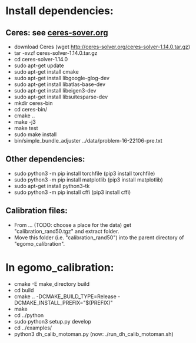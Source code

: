 Install dependencies:
=====================

Ceres: see [ceres-sover.org](http://ceres-solver.org/installation.html)
------
* download Ceres (wget http://ceres-solver.org/ceres-solver-1.14.0.tar.gz)
* tar -xvzf ceres-solver-1.14.0.tar.gz
* cd ceres-solver-1.14.0
* sudo apt-get update
* sudo apt-get install cmake
* sudo apt-get install libgoogle-glog-dev
* sudo apt-get install libatlas-base-dev
* sudo apt-get install libeigen3-dev
* sudo apt-get install libsuitesparse-dev
* mkdir ceres-bin
* cd ceres-bin/
* cmake ..
* make -j3
* make test
* sudo make install
* bin/simple_bundle_adjuster ../data/problem-16-22106-pre.txt

Other dependencies:
-------------------
* sudo python3 -m pip install torchfile   (pip3 install torchfile)
* sudo python3 -m pip install matplotlib  (pip3 install matplotlib)
* sudo apt-get install python3-tk
* sudo python3 -m pip install cffi        (pip3 install cffi)

Calibration files:
------------------
* From ... (TODO: choose a place for the data)
get "calibration_rand50.tgz" and extract folder.
* Move this folder (i.e. "calibration_rand50") into the parent directory of "egomo_calibration".

In egomo_calibration:
=====================
* cmake -E make_directory build
* cd build
* cmake .. -DCMAKE_BUILD_TYPE=Release -DCMAKE_INSTALL_PREFIX="$(PREFIX)"
* make
* cd ../python
* sudo python3 setup.py develop
* cd ../examples/
* python3 dh_calib_motoman.py (now: ./run_dh_calib_motoman.sh)
